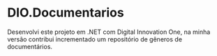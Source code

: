 # DIO.Documentarios
Desenvolvi este projeto em .NET com Digital Innovation One, na minha versão contribui incrementado um repositório de gêneros de documentários.  
